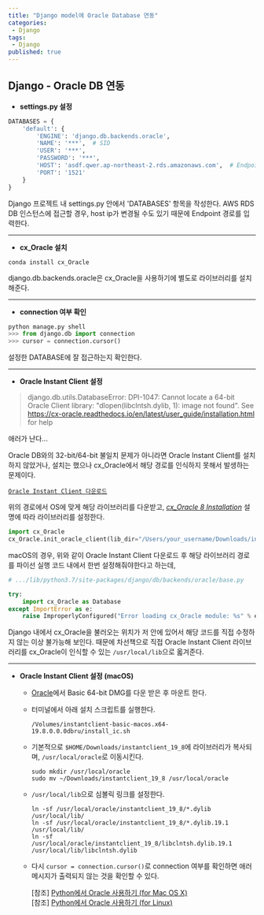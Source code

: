 ```yaml
---
title: "Django model에 Oracle Database 연동"
categories:
 - Django
tags:
 - Django
published: true
---
```


## Django - Oracle DB 연동

+ **settings.py 설정**
```python
DATABASES = {
	'default': {
		'ENGINE': 'django.db.backends.oracle',
		'NAME': '***',  # SID
		'USER': '***',
		'PASSWORD': '***',
		'HOST': 'asdf.qwer.ap-northeast-2.rds.amazonaws.com',  # Endpoint 또는 host명
		'PORT': '1521'
	}
}
```
Django 프로젝트 내 settings.py 안에서 'DATABASES' 항목을 작성한다. AWS RDS DB 인스턴스에 접근할 경우, host ip가 변경될 수도 있기 때문에 Endpoint 경로를 입력한다.

---
+ **cx_Oracle 설치**
```
conda install cx_Oracle
```
django.db.backends.oracle은 cx_Oracle을 사용하기에 별도로 라이브러리를 설치해준다.

---
+ **connection 여부 확인**
```python
python manage.py shell
>>> from django.db import connection
>>> cursor = connection.cursor()
```
설정한 DATABASE에 잘 접근하는지 확인한다.

---
+ **Oracle Instant Client 설정**
> django.db.utils.DatabaseError: DPI-1047: Cannot locate a 64-bit Oracle Client library: "dlopen(libclntsh.dylib, 1): image not found". See https://cx-oracle.readthedocs.io/en/latest/user_guide/installation.html for help

애러가 난다...

Oracle DB와의 32-bit/64-bit 불일치 문제가 아니라면 Oracle Instant Client를 설치하지 않았거나, 설치는 했으나 cx_Oracle에서 해당 경로를 인식하지 못해서 발생하는 문제이다.

[`Oracle Instant Client 다운로드`](https://www.oracle.com/database/technologies/instant-client/downloads.html)

위의 경로에서 OS에 맞게 해당 라이브러리를 다운받고, [*cx_Oracle 8 Installation*](https://cx-oracle.readthedocs.io/en/latest/user_guide/installation.html#) 설명에 따라 라이브러리를 설정한다.

```python
import cx_Oracle
cx_Oracle.init_oracle_client(lib_dir="/Users/your_username/Downloads/instantclient_19_8")
```
macOS의 경우, 위와 같이 Oracle Instant Client 다운로드 후 해당 라이브러리 경로를 파이선 실행 코드 내에서 한번 설정해줘야한다고 하는데,
```python
# .../lib/python3.7/site-packages/django/db/backends/oracle/base.py

try:  
    import cx_Oracle as Database  
except ImportError as e:  
    raise ImproperlyConfigured("Error loading cx_Oracle module: %s" % e)
```
Django 내에서 cx_Oracle을 불러오는 위치가 저 안에 있어서 해당 코드를 직접 수정하지 않는 이상 불가능해 보인다. 때문에 차선책으로 직접 Oracle Instant Client 라이브러리를 cx_Oracle이 인식할 수 있는 `/usr/local/lib`으로 옯겨준다.

---
+ **Oracle Instant Client 설정 (macOS)**
	+ [Oracle](https://www.oracle.com/database/technologies/instant-client/macos-intel-x86-downloads.html)에서 Basic 64-bit DMG를 다운 받은 후 마운트 한다.
	+ 터미널에서 아래 설치 스크립트를 실행한다.
		```
		/Volumes/instantclient-basic-macos.x64-19.8.0.0.0dbru/install_ic.sh
		```
	+ 기본적으로 `$HOME/Downloads/instantclient_19_8`에 라이브러리가 복사되며, `/usr/local/oracle`로 이동시킨다.
		```
		sudo mkdir /usr/local/oracle
		sudo mv ~/Downloads/instantclient_19_8 /usr/local/oracle
		```
	+ `/usr/local/lib`으로 심볼릭 링크를 설정한다.
		```
		ln -sf /usr/local/oracle/instantclient_19_8/*.dylib /usr/local/lib/
		ln -sf /usr/local/oracle/instantclient_19_8/*.dylib.19.1 /usr/local/lib/
		ln -sf /usr/local/oracle/instantclient_19_8/libclntsh.dylib.19.1 /usr/local/lib/libclntsh.dylib
		```
	+ 다시 `cursor = connection.cursor()`로 connection 여부를 확인하면 애러 메시지가 출력되지 않는 것을 확인할 수 있다.

		[참조] [Python에서 Oracle 사용하기 (for Mac OS X)](https://davelogs.tistory.com/23)  
		[참조] [Python에서 Oracle 사용하기 (for Linux)](https://davelogs.tistory.com/24)   

<!--stackedit_data:
eyJoaXN0b3J5IjpbMTk2Mjk2OTY5Niw3MTM5NzU3MCw1ODU2Nz
Q2MzgsMjAyOTk5MDg0LC0xMjM3NDEwNTM0LDIwOTkzMDcwNjks
LTIwNDQwMTY5MDksLTE4Mzc4ODY0NzcsLTE0MjMyNjYwNjVdfQ
==
-->
